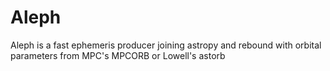 # Aleph

Aleph is a fast ephemeris producer joining astropy and rebound with orbital parameters from MPC's MPCORB or Lowell's astorb
